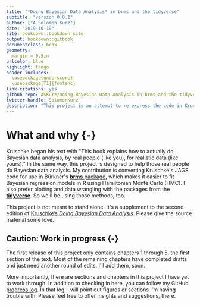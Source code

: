 ```yaml
--- 
title: "*Doing Bayesian Data Analysis* in brms and the tidyverse"
subtitle: "version 0.0.1"
author: ["A Solomon Kurz"]
date: "2019-10-19"
site: bookdown::bookdown_site
output: bookdown::gitbook
documentclass: book
geometry:
  margin = 0.5in
urlcolor: blue
highlight: tango
header-includes:
  \usepackage{underscore}
  \usepackage[T1]{fontenc}
link-citations: yes
github-repo: ASKurz/Doing-Bayesian-Data-Analysis-in-brms-and-the-tidyverse
twitter-handle: SolomonKurz
description: "This project is an attempt to re-express the code in Kruschke's (2014) textbook. His models are re-fit in brms, plots are redone with ggplot2, and the general data wrangling code predominantly follows the tidyverse style."
---
```


# What and why {-}

Kruschke began his text with "This book explains how to actually do Bayesian data analysis, by real people (like you), for realistic data (like yours)." In the same way, this project is designed to help those real people do Bayesian data analysis. My contribution is converting Kruschke's JAGS code for use in Bürkner's [**brms** package](https://github.com/paul-buerkner/brms), which makes it easier to fit Bayesian regression models in **R** using Hamiltonian Monte Carlo (HMC). I also prefer plotting and data wrangling with the packages from the [**tidyverse**](http://style.tidyverse.org). So we'll be using those methods, too.

This project is not meant to stand alone. It's a supplement to the second edition of [Kruschke’s *Doing Bayesian Data Analysis*](https://sites.google.com/site/doingbayesiandataanalysis/). Please give the source material some love.

## Caution: Work in progress {-}

The first release of this project only contains chapters 1 through 5, the first section of the text. Most of the remaining chapters have completed drafts and just need another round of edits. I'll add them, soon.

More importantly, there are sections and chapters in this project I have yet to work through. In addition to checking in here, you can follow my GitHub [progress log](https://github.com/ASKurz/Doing-Bayesian-Data-Analysis-in-brms-and-the-tidyverse/issues/1). In that log, I will point out figures or sections I'm having trouble with. Please feel free to offer insights and suggestions, there.



